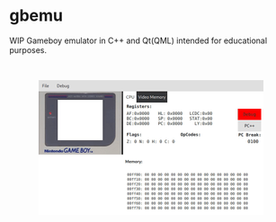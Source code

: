 # gbemu
WIP Gameboy emulator in C++ and Qt(QML) intended for educational purposes.

<br/>
<p align="center">
  <img src="images/boot.gif" width="400" />
</p>


